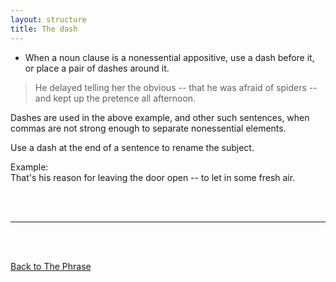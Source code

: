 ```yaml
---
layout: structure
title: The dash
---
```



* When a noun clause is a nonessential appositive, use a dash before it, or place a pair of dashes around it.   


>He delayed telling her the obvious -- that he was afraid of spiders -- and kept up the pretence all afternoon.  


Dashes are used in the above example, and other such sentences, when commas are not strong enough to separate nonessential elements.  

Use a dash at the end of a sentence to rename the subject.   

Example:  
That's his reason for leaving the door open -- to let in some fresh air.  

<br/>
<br/>

---

<br/>
<br/>

[Back to The Phrase]({{site.baseurl}}/structures/the-phrase)